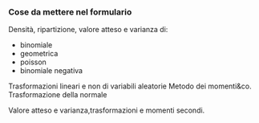 ### Cose da mettere nel formulario
Densità, ripartizione, valore atteso e varianza di:
- binomiale
- geometrica
- poisson
- binomiale negativa

Trasformazioni lineari e non di variabili aleatorie
Metodo dei momenti&co.
Trasformazione della normale

Valore atteso e varianza,trasformazioni e momenti secondi.
